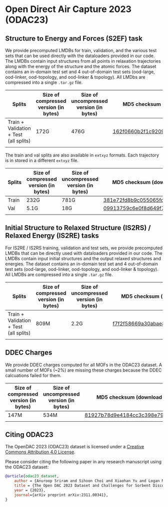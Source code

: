 
# Open Direct Air Capture 2023 (ODAC23)

## Structure to Energy and Forces (S2EF) task

We provide precomputed LMDBs for train, validation, and the various test sets that can be used directly with the dataloaders provided in our code. The LMDBs contain input structures from all points in relaxation trajectories along with the energy of the structure and the atomic forces. The dataset contains an in-domain test set and 4 out-of-domain test sets (ood-large, ood-linker, ood-topology, and ood-linker & topology). All LMDbs  are compressed into a single `.tar.gz` file.

|Splits    |Size of compressed version (in bytes)    |Size of uncompressed version (in bytes)    | MD5 checksum (download link)    |
|---    |---    |---    |---    |
|Train + Validation + Test (all splits)    |  172G  |  476G  | [162f0660b2f1c9209c5b57f7b9e545a7](https://dl.fbaipublicfiles.com/large_objects/dac/datasets/odac23_s2ef.tar.gz )  |
|    |    |    |    |

The train and val splits are also available in `extxyz` formats. Each trajectory is in stored in a different `extxyz` file.

|Splits    |Size of compressed version (in bytes)    |Size of uncompressed version (in bytes)    | MD5 checksum (download link)    |
|---    |---    |---    |---    |
|Train    |  232G  |  781G  | [381e72fd8b9c055065fd3afff6b0945b](https://dl.fbaipublicfiles.com/large_objects/dac/datasets/extxyz_train.tar.gz )  |
|Val    |  5.1G  |  18G  | [09913759c6e0f8d649f7ec9dff9e0e8b](https://dl.fbaipublicfiles.com/dac/datasets/extxyz_val.tar.gz )  |
|    |    |    |    |

## Initial Structure to Relaxed Structure (IS2RS) / Relaxed Energy (IS2RE) tasks

For IS2RE / IS2RS training, validation and test sets, we provide precomputed LMDBs that can be directly used with dataloaders provided in our code. The LMDBs contain input initial structures and the output relaxed structures and energies. The dataset contains an in-domain test set and 4 out-of-domain test sets (ood-large, ood-linker, ood-topology, and ood-linker & topology). All LMDBs are compressed into a single `.tar.gz` file.


|Splits    |Size of compressed version (in bytes)    |Size of uncompressed version (in bytes)    | MD5 checksum (download link)    |
|---    |---    |---    |---    |
|Train + Validation + Test (all splits)    |  809M | 2.2G |  [f7f2f58669a30abae8cb9ba1b7f2bcd2](https://dl.fbaipublicfiles.com/dac/datasets/odac23_is2r.tar.gz )  |
|    |    |    |    |

## DDEC Charges

We provide DDEC charges computed for all MOFs in the ODAC23 dataset. A small number of MOFs (~2%) are missing these charges because the DDEC calcuations failed for them.

|Size of compressed version (in bytes)    |Size of uncompressed version (in bytes)    | MD5 checksum (download link)    |
|---    |---    |---    |
|  147M | 534M |  [81927b78d9e4184cc3c398e79760126a](https://dl.fbaipublicfiles.com/dac/datasets/ddec.tar.gz )  |
|    |    |    |


## Citing ODAC23

The OpenDAC 2023 (ODAC23) dataset is licensed under a [Creative Commons Attribution 4.0 License](https://creativecommons.org/licenses/by/4.0/legalcode).

Please consider citing the following paper in any research manuscript using the ODAC23 dataset:


```bibtex
@article{odac23_dataset,
    author = {Anuroop Sriram and Sihoon Choi and Xiaohan Yu and Logan M. Brabson and Abhishek Das and Zachary Ulissi and Matt Uyttendaele and Andrew J. Medford and David S. Sholl},
    title = {The Open DAC 2023 Dataset and Challenges for Sorbent Discovery in Direct Air Capture},
    year = {2023},
    journal={arXiv preprint arXiv:2311.00341},
}
```
